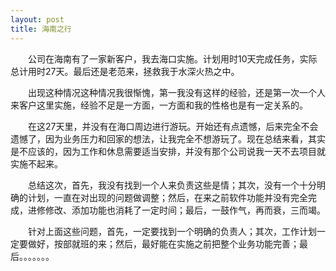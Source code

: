 ```yaml
---
layout: post
title: 海南之行
---
```

　　公司在海南有了一家新客户，我去海口实施。计划用时10天完成任务，实际总计用时27天。最后还是老范来，拯救我于水深火热之中。

　　出现这种情况这种情况我很惭愧，第一我没有这样的经验，还是第一次一个人来客户这里实施，经验不足是一方面，一方面和我的性格也是有一定关系的。

　　在这27天里，并没有在海口周边进行游玩。开始还有点遗憾，后来完全不会遗憾了，因为业务压力和回家的想法，让我完全不想游玩了。现在总结来看，其实是不应该的，因为工作和休息需要适当安排，并没有那个公司说我一天不去项目就实施不起来。

　　总结这次，首先，我没有找到一个人来负责这些是情；其次，没有一个十分明确的计划，一直在对出现的问题做调整；然后，在来之前软件功能并没有完全完成，进修修改、添加功能也消耗了一定时间；最后，一鼓作气，再而衰，三而竭。

　　针对上面这些问题，首先，一定要找到一个明确的负责人；其次，工作计划一定要做好，按部就班的来；然后，最好能在实施之前把整个业务功能完善；最后。。。。。。。
